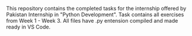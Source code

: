 This repository contains the completed tasks for the internship offered by Pakistan Internship in "Python Development". Task contains all exercises from Week 1 - Week 3. All files have .py entension compiled and made ready in VS Code.
